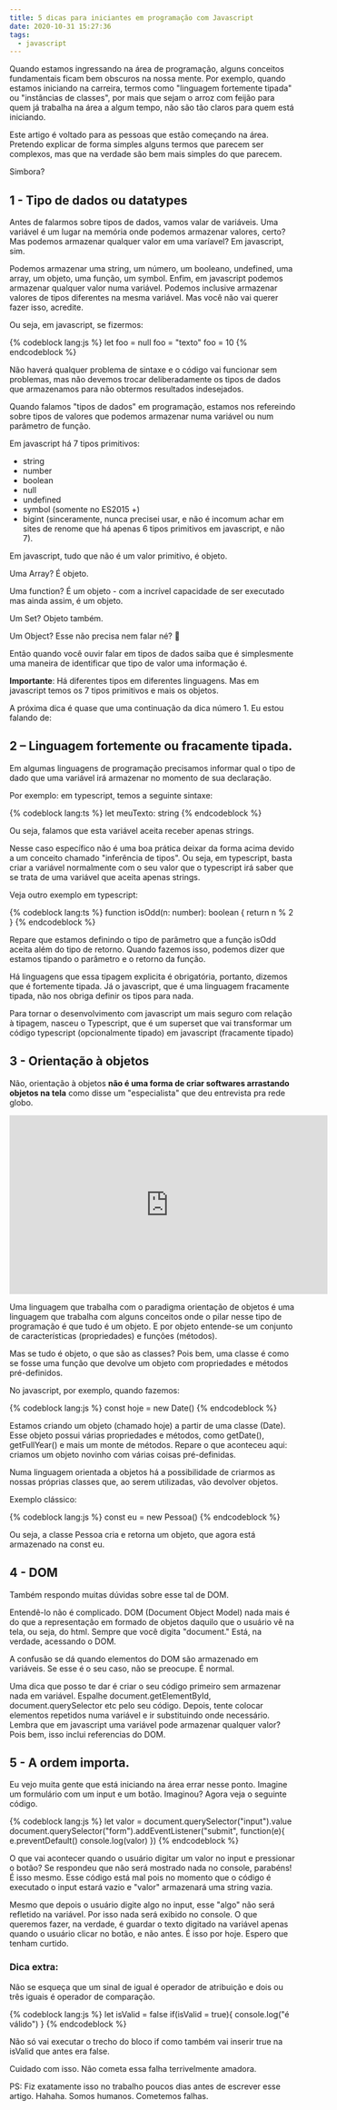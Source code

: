 ```yaml
---
title: 5 dicas para iniciantes em programação com Javascript
date: 2020-10-31 15:27:36
tags:
  - javascript
---
```


Quando estamos ingressando na área de programação, alguns conceitos fundamentais ficam bem obscuros na nossa mente. Por exemplo, quando estamos iniciando na carreira, termos como "linguagem fortemente tipada" ou "instâncias de classes", por mais que sejam o arroz com feijão para quem já trabalha na área a algum tempo, não são tão claros para quem está iniciando.

Este artigo é voltado para as pessoas que estão começando na área. Pretendo explicar de forma simples alguns termos que parecem ser complexos, mas que na verdade são bem mais simples do que parecem.

Simbora?

## 1 - Tipo de dados ou datatypes
Antes de falarmos sobre tipos de dados, vamos valar de variáveis.
Uma variável é um lugar na memória onde podemos armazenar valores, certo? Mas podemos armazenar qualquer valor em uma varíavel? Em javascript, sim.

Podemos armazenar uma string, um número, um booleano, undefined, uma array, um objeto, uma função, um symbol. Enfim, em javascript podemos armazenar qualquer valor numa variável. Podemos inclusive armazenar valores de tipos diferentes na mesma variável. Mas você não vai querer fazer isso, acredite.

Ou seja, em javascript, se fizermos:

{% codeblock lang:js %}
let foo = null
foo = "texto"
foo = 10
{% endcodeblock %}

Não haverá qualquer problema de sintaxe e o código vai funcionar sem problemas, mas não devemos trocar deliberadamente os tipos de dados que armazenamos para não obtermos resultados indesejados.

Quando falamos "tipos de dados" em programação, estamos nos refereindo sobre tipos de valores que podemos armazenar numa variável ou num parâmetro de função.

Em javascript há 7 tipos primitivos:

- string
- number
- boolean
- null
- undefined
- symbol (somente no ES2015 +)
- bigint (sinceramente, nunca precisei usar, e não é incomum achar em sites de renome que há apenas 6 tipos primitivos em javascript, e não 7).

Em javascript, tudo que não é um valor primitivo, é objeto.

Uma Array? É objeto. 

Uma function? É um objeto - com a incrível capacidade de ser executado mas ainda assim, é um objeto. 

Um Set? Objeto também. 

Um Object? Esse não precisa nem falar né? 🤪

Então quando você ouvir falar em tipos de dados saiba que é simplesmente uma maneira de identificar que tipo de valor uma informação é.

**Importante**: Há diferentes tipos em diferentes linguagens. Mas em javascript temos os 7 tipos primitivos e mais os objetos.

A próxima dica é quase que uma continuação da dica número 1. Eu estou falando de: 

## 2 – Linguagem fortemente ou fracamente tipada.

Em algumas linguagens de programação precisamos informar qual o tipo de dado que uma variável irá armazenar no momento de sua declaração. 

Por exemplo: em typescript, temos a seguinte sintaxe:

{% codeblock lang:ts %}
let meuTexto: string
{% endcodeblock %}

Ou seja, falamos que esta variável aceita receber apenas strings.

Nesse caso específico não é uma boa prática deixar da forma acima devido a um conceito chamado "inferência de tipos". Ou seja, em typescript, basta criar a variável normalmente com o seu valor que o typescript irá saber que se trata de uma variável que aceita apenas strings.

Veja outro exemplo em typescript:

{% codeblock lang:ts %}
function isOdd(n: number): boolean { return n % 2 }
{% endcodeblock %}

Repare que estamos definindo o tipo de parâmetro que a função isOdd aceita além do tipo de retorno. Quando fazemos isso, podemos dizer que estamos tipando o parâmetro e o retorno da função.

Há linguagens que essa tipagem explicita é obrigatória, portanto, dizemos que é fortemente tipada. Já o javascript, que é uma linguagem fracamente tipada, não nos obriga definir os tipos para nada.

Para tornar o desenvolvimento com javascript um mais seguro com relação à tipagem, nasceu o Typescript, que é um superset que vai transformar um código typescript (opcionalmente tipado) em javascript (fracamente tipado)
 
## 3 - Orientação à objetos

Não, orientação à objetos **não é uma forma de criar softwares arrastando objetos na tela** como disse um "especialista" que deu entrevista pra rede globo.

<iframe width="560" height="315" src="https://www.youtube.com/embed/EK49T77VQOQ" frameborder="0" allow="accelerometer; autoplay; clipboard-write; encrypted-media; gyroscope; picture-in-picture" allowfullscreen></iframe>

Uma linguagem que trabalha com o paradigma orientação de objetos é uma linguagem que trabalha com alguns conceitos onde o pilar nesse tipo de programação é que tudo é um objeto. E por objeto entende-se um conjunto de características (propriedades) e funções (métodos).

Mas se tudo é objeto, o que são as classes? Pois bem, uma classe é como se fosse uma função que devolve um objeto com propriedades e métodos pré-definidos.

No javascript, por exemplo, quando fazemos:

{% codeblock lang:js %}
const hoje = new Date()
{% endcodeblock %}

Estamos criando um objeto (chamado hoje) a partir de uma classe (Date). Esse objeto possui várias propriedades e métodos, como getDate(), getFullYear() e mais um monte de métodos. 
Repare o que aconteceu aqui: criamos um objeto novinho com várias coisas pré-definidas.

Numa linguagem orientada a objetos há a possibilidade de criarmos as nossas próprias classes que, ao serem utilizadas, vão devolver objetos.

Exemplo clássico:

{% codeblock lang:js %}
const eu = new Pessoa()
{% endcodeblock %}

Ou seja, a classe Pessoa cria e retorna um objeto, que agora está armazenado na const eu.

## 4 - DOM

Também respondo muitas dúvidas sobre esse tal de DOM.

Entendê-lo não é complicado. DOM (Document Object Model) nada mais é do que a representação em formado de objetos daquilo que o usuário vê na tela, ou seja, do html. Sempre que você digita "document." Está, na verdade, acessando o DOM.

A confusão se dá quando elementos do DOM são armazenado em variáveis. Se esse é o seu caso, não se preocupe. É normal.

Uma dica que posso te dar é criar o seu código primeiro sem armazenar nada em variável.
Espalhe document.getElementById, document.querySelector etc pelo seu código. Depois, tente colocar elementos repetidos numa variável e ir substituindo onde necessário. Lembra que em javascript uma variável pode armazenar qualquer valor? Pois bem, isso inclui referencias do DOM.


## 5 - A ordem importa.

Eu vejo muita gente que está iniciando na área errar nesse ponto.
Imagine um formulário com um input e um botão. Imaginou? Agora veja o seguinte código.

{% codeblock lang:js %}
let valor = document.querySelector("input").value
document.querySelector("form").addEventListener("submit", function(e){
	e.preventDefault()
	console.log(valor)
})
{% endcodeblock %}

O que vai acontecer quando o usuário digitar um valor no input e pressionar o botão? Se respondeu que não será mostrado nada no console, parabéns! É isso mesmo.
Esse código está mal pois no momento que o código é executado o input estará vazio e "valor" armazenará uma string vazia.

Mesmo que depois o usuário digite algo no input, esse "algo" não será refletido na variável. Por isso nada será exibido no console. O que queremos fazer, na verdade, é guardar o texto digitado na variável apenas quando o usuário clicar no botão, e não antes.
É isso por hoje. Espero que tenham curtido. 

### Dica extra: 

Não se esqueça que um sinal de igual é operador de atribuição e dois ou três iguais é operador de comparação.

{% codeblock lang:js %}
let isValid = false
if(isValid = true){
	console.log("é válido")
}
{% endcodeblock %}

Não só vai executar o trecho do bloco if como também vai inserir true na isValid que antes era false.

Cuidado com isso. Não cometa essa falha terrivelmente amadora.

PS: Fiz exatamente isso no trabalho poucos dias antes de escrever esse artigo. Hahaha. Somos humanos. Cometemos falhas.
